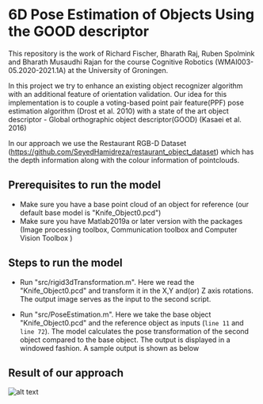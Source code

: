 

# 6D Pose Estimation of Objects Using the GOOD descriptor

This repository is the work of Richard Fischer, Bharath Raj, Ruben Spolmink and Bharath Musaudhi Rajan for the course Cognitive Robotics (WMAI003-05.2020-2021.1A) at the University of Groningen.

In this project we  try  to  enhance  an  existing  object  recognizer  algorithm  with an additional feature of orientation validation. Our idea for this implementation  is  to  couple  a  voting-based  point  pair  feature(PPF) pose estimation algorithm (Drost et al. 2010) with a state of the art object descriptor - Global orthographic object descriptor(GOOD)  (Kasaei  et  al.  2016)

In our approach we use the Restaurant RGB-D Dataset (https://github.com/SeyedHamidreza/restaurant_object_dataset) which has the depth information along with the colour information of pointclouds. 

## Prerequisites to run the model
  - Make sure you have a base point cloud of an object for reference (our default base model is "Knife_Object0.pcd")
  - Make sure you have Matlab2019a or later version with the packages (Image processing toolbox, Communication toolbox and Computer Vision Toolbox )
  
## Steps to run the model
  - Run "src/rigid3dTransformation.m". Here we read the "Knife_Object0.pcd" and transform it in the X,Y and(or) Z axis rotations. The output image serves as the input to the second script.

  - Run "src/PoseEstimation.m". Here we take the base object "Knife_Object0.pcd" and the reference object as inputs (`line 11` and `line 72`). The model calculates the pose transformation of the second object compared to the base object. The output is displayed in a windowed fashion. A sample output is shown as below
  
 ## Result of our approach
  ![alt text](https://github.com/R-Fischer47/CogRobotics_FinalProject/blob/main/Results/knife_result.jpg)
